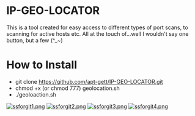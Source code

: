 # IP-GEO-LOCATOR
This is a tool created for easy access to different types of port scans, to scanning for active hosts etc. All at the touch of...well I wouldn't say one button, but a few (^_~) 
# How to Install 
- git clone https://github.com/apt-gett/IP-GEO-LOCATOR.git
- chmod +x (or chmod 777) geolocation.sh
- ./geoloaction.sh 

[![ssforgit1.png](https://s19.postimg.org/dyl8zbc5v/ssforgit1.png)](https://postimg.org/image/6vddjp6q7/)
[![ssforgit2.png](https://s19.postimg.org/kqbo1s3lv/ssforgit2.png)](https://postimg.org/image/svtpzxrun/)
[![ssforgit3.png](https://s19.postimg.org/vd5h77r6r/ssforgit3.png)](https://postimg.org/image/6jvx6k867/)
[![ssforgit4.png](https://s19.postimg.org/bvatraheb/ssforgit4.png)](https://postimg.org/image/hjh4i6lqn/)
